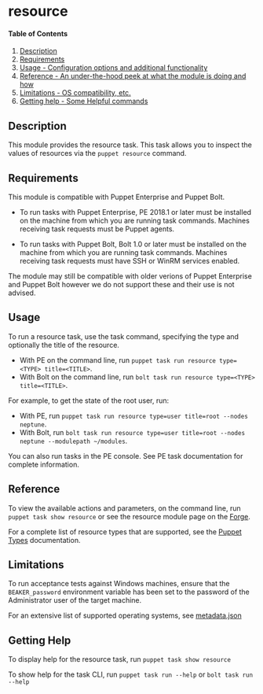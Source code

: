 
# resource

#### Table of Contents

1. [Description](#description)
2. [Requirements](#requirements)
3. [Usage - Configuration options and additional functionality](#usage)
4. [Reference - An under-the-hood peek at what the module is doing and how](#reference)
5. [Limitations - OS compatibility, etc.](#limitations)
6. [Getting help - Some Helpful commands](#getting-help)

## Description

This module provides the resource task. This task allows you to inspect the values of resources via the `puppet resource` command.

## Requirements
This module is compatible with Puppet Enterprise and Puppet Bolt.

* To run tasks with Puppet Enterprise, PE 2018.1 or later must be installed on the machine from which you are running task commands. Machines receiving task requests must be Puppet agents.

* To run tasks with Puppet Bolt, Bolt 1.0 or later must be installed on the machine from which you are running task commands. Machines receiving task requests must have SSH or WinRM services enabled.

The module may still be compatible with older verions of Puppet Enterprise and Puppet Bolt however we do not support these and their use is not advised.

## Usage

To run a resource task, use the task command, specifying the type and optionally the title of the resource.

* With PE on the command line, run `puppet task run resource type=<TYPE> title=<TITLE>`.
* With Bolt on the command line, run `bolt task run resource type=<TYPE> title=<TITLE>`.

For example, to get the state of the root user, run:

* With PE, run `puppet task run resource type=user title=root --nodes neptune`.
* With Bolt, run `bolt task run resource type=user title=root --nodes neptune --modulepath ~/modules`.

You can also run tasks in the PE console. See PE task documentation for complete information.

## Reference

To view the available actions and parameters, on the command line, run `puppet task show resource` or see the resource module page on the [Forge](https://forge.puppet.com/puppetlabs/resource/tasks).

For a complete list of resource types that are supported, see the [Puppet Types](https://docs.puppet.com/puppet/latest/type.html) documentation.

## Limitations

To run acceptance tests against Windows machines, ensure that the `BEAKER_password` environment variable has been set to the password of the Administrator user of the target machine.

For an extensive list of supported operating systems, see [metadata.json](https://github.com/puppetlabs/puppetlabs-resource/blob/master/metadata.json)

## Getting Help

To display help for the resource task, run `puppet task show resource`

To show help for the task CLI, run `puppet task run --help` or `bolt task run --help`
